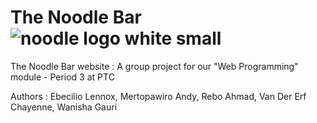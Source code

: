 # The Noodle Bar ![noodle logo white small](https://user-images.githubusercontent.com/58387392/197628408-5a07a7bc-ae87-4588-9cee-e133e01f6c2c.png)
The Noodle Bar website : 
A group project for our "Web Programming" module - Period 3 at PTC

Authors : Ebecilio Lennox, Mertopawiro Andy, Rebo Ahmad, Van Der Erf Chayenne, Wanisha Gauri



